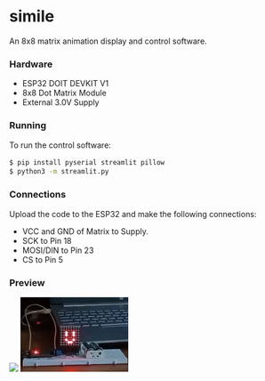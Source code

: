 # simile
An 8x8 matrix animation display and control software.

### Hardware
- ESP32 DOIT DEVKIT V1
- 8x8 Dot Matrix Module
- External 3.0V Supply

### Running
To run the control software:
```bash
$ pip install pyserial streamlit pillow
$ python3 -m streamlit.py
```

### Connections
Upload the code to the ESP32 and make the following connections:
- VCC and GND of Matrix to Supply.
- SCK to Pin 18
- MOSI/DIN to Pin 23
- CS to Pin 5

### Preview
![](https://github.com/mbyx/simile/blob/main/App.gif)
![](https://github.com/mbyx/simile/blob/main/Hardware.gif)
